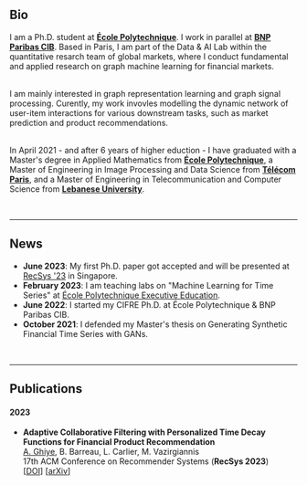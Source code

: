 ## Bio


I am a Ph.D. student at <a href="https://www.polytechnique.edu/en" target="_blank"><b>École Polytechnique</b></a>. I work in parallel at <a href="https://globalmarkets.cib.bnpparibas" target="_blank"><b>BNP Paribas CIB</b></a>. Based in Paris, I am part of the Data & AI Lab within the quantitative resarch team of global markets, where I conduct fundamental and applied research on graph machine learning for financial markets.<br><br>

I am mainly interested in graph representation learning and graph signal processing. Curently, my work invovles modelling the dynamic network of user-item interactions for various downstream tasks, such as market prediction and product recommendations. <br><br>

In April 2021 - and after 6 years of higher eduction - I have graduated with a Master's degree in Applied Mathematics from <a href="https://www.polytechnique.edu/en" target="_blank"><b>École Polytechnique</b></a>, a Master of Engineering in Image Processing and Data Science from <a href="https://www.telecom-paris.fr" target="_blank"><b>Télécom Paris</b></a>, and a Master of Engineering in Telecommunication and Computer Science from <a href="http://www.ulfg.ul.edu.lb" target="_blank"><b>Lebanese University</b></a>.

<br>


---



## News

-  **June 2023**: My first Ph.D. paper got accepted and will be presented at <a href="https://recsys.acm.org/recsys23/" target="_blank">RecSys '23</a> in Singapore.
- **February 2023**: I am teaching labs on "Machine Learning for Time Series" at <a href="https://exed.polytechnique.edu/formations/data/data-sciences-intelligence-artificielle" target="_blank">École Polytechnique Executive Education</a>.
 - **June 2022**: I started my CIFRE Ph.D. at École Polytechnique & BNP Paribas CIB.
 - **October 2021**: I defended my Master's thesis on Generating Synthetic Financial Time Series with GANs.

<br>

---


## Publications

#### 2023

- **Adaptive Collaborative Filtering with Personalized Time Decay Functions for Financial Product Recommendation**<br>
<ins>A. Ghiye</ins>, B. Barreau, L. Carlier, M. Vazirgiannis <br>
17th ACM Conference on Recommender Systems (**RecSys 2023**)  <br>
[<a href="https://dl.acm.org/doi/10.1145/3604915.3608832" target="_blank">DOI</a>] [<a href="https://arxiv.org/abs/2308.01208" target="_blank">arXiv</a>]
